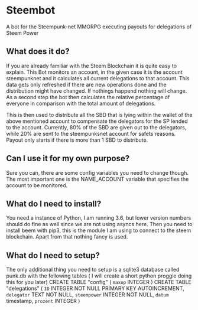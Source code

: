 # Steembot
A bot for the Steempunk-net MMORPG executing payouts for delegations of Steem Power 


## What does it do?
If you are already familiar with the Steem Blockchain it is quite easy to explain. This Bot monitors an account, in the given case it is the account steempunknet and it calculates all current delegations to that account. 
This data gets only refreshed if there are new operations done and the distribution might have changed. If nothings happend nothing will change.
As a second step the bot then calculates the relative percentage of everyone in comparison with the total amount of delegations.

This is then used to distribute all the SBD that is lying within the wallet of the above mentioned account to compensate the delegators for the SP lended to the account.
Currently, 80% of the SBD are given out to the delegators, while 20% are sent to the steempunksnet account for safets reasons.
Payout only starts if there is more than 1 SBD to distribute.


## Can I use it for my own purpose?

Sure you can, there are some config variables you need to change though.
The most important one is the NAME_ACCOUNT variable that specifies the account to be monitored.


## What do I need to install?

You need a instance of Python, I am running 3.6, but lower version numbers should do fine as well since we are not using asyncs here.
Then you need to install beem with pip3, this is the module I am using to connect to the steem blockchain.
Apart from that nothing fancy is used.

## What do I need to setup?

The only additional thing you need to setup is a sqlite3 database called punk.db with the following tables ( I will create a short python proggie doing this for you later)
CREATE TABLE "config" ( `maxop` INTEGER )
CREATE TABLE "delegations" ( `ID` INTEGER NOT NULL PRIMARY KEY AUTOINCREMENT, `delegator` TEXT NOT NULL, `steempower` INTEGER NOT NULL, `datum` timestamp, `prozent` INTEGER )
